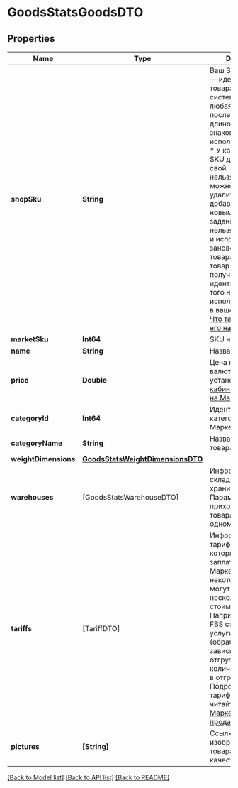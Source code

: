 # GoodsStatsGoodsDTO

## Properties
Name | Type | Description | Notes
------------ | ------------- | ------------- | -------------
**shopSku** | **String** | Ваш SKU — идентификатор товара в вашей системе.  Разрешена любая последовательность длиной до 255 знаков.  Правила использования SKU:  * У каждого товара SKU должен быть свой.  * SKU товара нельзя менять — можно только удалить товар и добавить заново с новым SKU.  * Уже заданный SKU нельзя освободить и использовать заново для другого товара. Каждый товар должен получать новый идентификатор, до того никогда не использовавшийся в вашем каталоге.  [Что такое SKU и как его назначать](https://yandex.ru/support/marketplace/assortment/add/index.html#fields)  | [optional] 
**marketSku** | **Int64** | SKU на Маркете. | [optional] 
**name** | **String** | Название товара. | [optional] 
**price** | **Double** | Цена на товар в валюте, которая установлена [в кабинете продавца на Маркете](https://partner.market.yandex.ru/). | [optional] 
**categoryId** | **Int64** | Идентификатор категории товара на Маркете. | [optional] 
**categoryName** | **String** | Название категории товара на Маркете. | [optional] 
**weightDimensions** | [**GoodsStatsWeightDimensionsDTO**](GoodsStatsWeightDimensionsDTO.md) |  | [optional] 
**warehouses** | [GoodsStatsWarehouseDTO] | Информация о складах, на которых хранится товар.  Параметр не приходит, если товара нет ни на одном складе.  | [optional] 
**tariffs** | [TariffDTO] | Информация о тарифах, по которым нужно заплатить за услуги Маркета.  По некоторым услугам могут возвращаться несколько разных стоимостей. Например, в модели FBS стоимость услуги &#x60;SORTING&#x60; (обработка заказа) зависит от способа отгрузки и количества заказов в отгрузке. Подробнее о тарифах на услуги читайте [в Справке Маркета для продавцов](https://yandex.ru/support2/marketplace/ru/introduction/rates/models/).  | [optional] 
**pictures** | **[String]** | Ссылки (URL) изображений товара в хорошем качестве. | [optional] 

[[Back to Model list]](../README.md#documentation-for-models) [[Back to API list]](../README.md#documentation-for-api-endpoints) [[Back to README]](../README.md)


